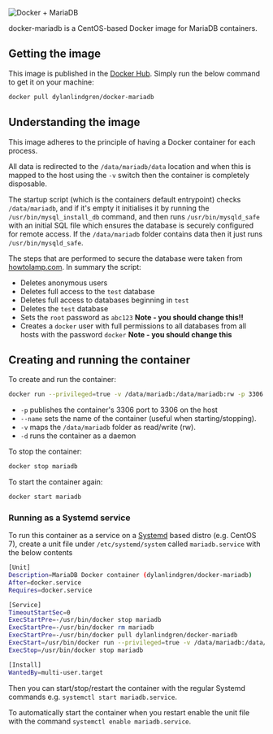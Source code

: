 ![Docker + MariaDB](https://cloud.githubusercontent.com/assets/6241518/4245631/8db69fba-3a3c-11e4-8294-244919e4af7c.jpg)

docker-mariadb is a CentOS-based Docker image for MariaDB containers.

## Getting the image
This image is published in the [Docker Hub](https://registry.hub.docker.com/). Simply run the below command to get it on your machine:

```bash
docker pull dylanlindgren/docker-mariadb
```
## Understanding the image
This image adheres to the principle of having a Docker container for each process.

All data is redirected to the `/data/mariadb/data` location and when this is mapped to the host using the `-v` switch then the container is completely disposable.

The startup script (which is the containers default entrypoint) checks `/data/mariadb`, and if it's empty it initialises it by running the `/usr/bin/mysql_install_db` command, and then runs `/usr/bin/mysqld_safe` with an initial SQL file which ensures the database is securely configured for remote access. If the `/data/mariadb` folder contains data then it just runs `/usr/bin/mysqld_safe`.

The steps that are performed to secure the database were taken from [howtolamp.com](http://howtolamp.com/lamp/mysql/5.6/securing/). In summary the script:

- Deletes anonymous users
- Deletes full access to the `test` database
- Deletes full access to databases beginning in `test`
- Deletes the `test` database
- Sets the `root` password as `abc123` **Note - you should change this!!**
- Creates a `docker` user with full permissions to all databases from all hosts with the password `docker` **Note - you should change this**

## Creating and running the container
To create and run the container:
```bash
docker run --privileged=true -v /data/mariadb:/data/mariadb:rw -p 3306:3306 -d --name mariadb dylanlindgren/docker-mariadb
```
 - `-p` publishes the container's 3306 port to 3306 on the host
 - `--name` sets the name of the container (useful when starting/stopping).
 - `-v` maps the `/data/mariadb` folder as read/write (rw).
 - `-d` runs the container as a daemon

To stop the container:
```bash
docker stop mariadb
```

To start the container again:
```bash
docker start mariadb
```
### Running as a Systemd service
To run this container as a service on a [Systemd](http://www.freedesktop.org/wiki/Software/systemd/) based distro (e.g. CentOS 7), create a unit file under `/etc/systemd/system` called `mariadb.service` with the below contents
```bash
[Unit]
Description=MariaDB Docker container (dylanlindgren/docker-mariadb)
After=docker.service
Requires=docker.service

[Service]
TimeoutStartSec=0
ExecStartPre=-/usr/bin/docker stop mariadb
ExecStartPre=-/usr/bin/docker rm mariadb
ExecStartPre=-/usr/bin/docker pull dylanlindgren/docker-mariadb
ExecStart=/usr/bin/docker run --privileged=true -v /data/mariadb:/data/mariadb:rw -p 3306:3306 --name mariadb dylanlindgren/docker-mariadb
ExecStop=/usr/bin/docker stop mariadb

[Install]
WantedBy=multi-user.target
```
Then you can start/stop/restart the container with the regular Systemd commands e.g. `systemctl start mariadb.service`.

To automatically start the container when you restart enable the unit file with the command `systemctl enable mariadb.service`.
